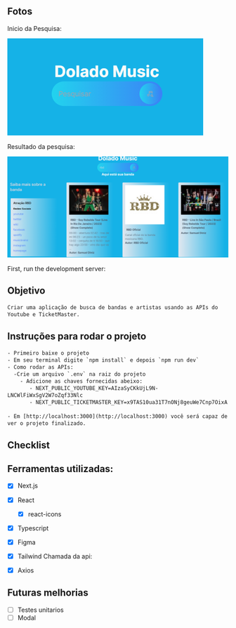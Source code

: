 
## Fotos
Inicio da Pesquisa:

![SEARCH](src/img/search.PNG)

Resultado da pesquisa:

![SEARCH](src/img/rbd.PNG)


First, run the development server:

## Objetivo
    Criar uma aplicação de busca de bandas e artistas usando as APIs do Youtube e TicketMaster.

## Instruções para rodar o projeto

    - Primeiro baixe o projeto 
    - Em seu terminal digite `npm install` e depois `npm run dev`
    - Como rodar as APIs:
      -Crie um arquivo `.env` na raiz do projeto
        - Adicione as chaves fornecidas abeixo:
           - NEXT_PUBLIC_YOUTUBE_KEY=AIzaSyCKkUjL9N-LNCWlFiWxSgV2W7oZqf33Nlc
           - NEXT_PUBLIC_TICKETMASTER_KEY=x9TAS10ua31T7nONj8geuWe7Cnp7OixA

    - Em [http://localhost:3000](http://localhost:3000) você será capaz de ver o projeto finalizado.

## Checklist

## Ferramentas utilizadas:

 *[x] Next.js
 *[x] React
   *[x] react-icons
 *[x] Typescript
 *[x] Figma
 *[x] Tailwind
Chamada da api:
 *[x] Axios


## Futuras melhorias

 *[ ] Testes unitarios
 *[ ] Modal
